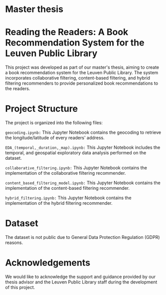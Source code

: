 # Master thesis 
# Reading the Readers: A Book Recommendation System for the Leuven Public Library

This project was developed as part of our master's thesis, aiming to create a book recommendation system for the Leuven Public Library. The system incorporates collaborative filtering, content-based filtering, and hybrid filtering recommenders to provide personalized book recommendations to the readers.

# Project Structure
The project is organized into the following files:

`geocoding.ipynb:` This Jupyter Notebook contains the geocoding to retrieve the longitude/latitude of every readers' address.

`EDA_(temporal,_duration,_map).ipynb:` This Jupyter Notebook includes the temporal, and geospatial exploratory data analysis performed on the dataset.

`collaborative_filtering.ipynb:` This Jupyter Notebook contains the implementation of the collaborative filtering recommender.

`content_based_filtering_model.ipynb:` This Jupyter Notebook contains the implementation of the content-based filtering recommender.

`hybrid_filtering.ipynb:` This Jupyter Notebook contains the implementation of the hybrid filtering recommender.
 
# Dataset
The dataset is not public due to General Data Protection Regulation (GDPR) reasons. 

# Acknowledgements
We would like to acknowledge the support and guidance provided by our thesis advisor and the Leuven Public Library staff during the development of this project.

 
